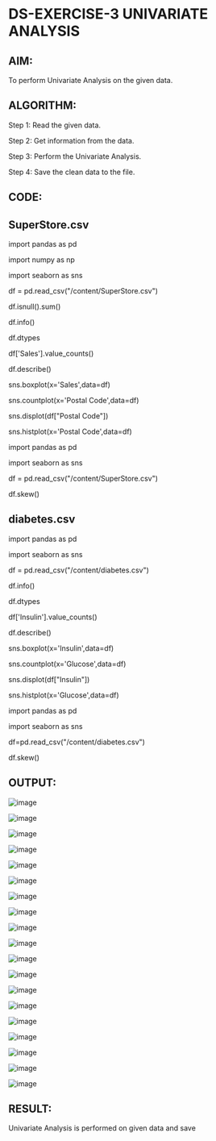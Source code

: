 # DS-EXERCISE-3  UNIVARIATE ANALYSIS 

## AIM: 

To perform Univariate Analysis on the given data. 

## ALGORITHM: 

Step 1: Read the given data.
 
Step 2: Get information from the data. 
 
Step 3: Perform the Univariate Analysis. 
 
Step 4: Save the clean data to the file.
 
## CODE:

## SuperStore.csv

import pandas as pd

import numpy as np

import seaborn as sns

df = pd.read_csv("/content/SuperStore.csv")

df.isnull().sum()

df.info()

df.dtypes

df['Sales'].value_counts()

df.describe()

sns.boxplot(x='Sales',data=df)

sns.countplot(x='Postal Code',data=df)

sns.displot(df["Postal Code"])

sns.histplot(x='Postal Code',data=df)

import pandas as pd

import seaborn as sns

df = pd.read_csv("/content/SuperStore.csv")

df.skew()

## diabetes.csv

import pandas as pd

import seaborn as sns

df = pd.read_csv("/content/diabetes.csv")

df.info()

df.dtypes

df['Insulin'].value_counts()

df.describe()

sns.boxplot(x='Insulin',data=df)

sns.countplot(x='Glucose',data=df)

sns.displot(df["Insulin"])

sns.histplot(x='Glucose',data=df)

import pandas as pd

import seaborn as sns

df=pd.read_csv("/content/diabetes.csv")

df.skew()

## OUTPUT:

![image](https://github.com/Haripriya-Karunakaran/DS-EXERCISE-3/assets/126390051/61c5bb25-6968-4834-99ba-73e5af8129cb)

![image](https://github.com/Haripriya-Karunakaran/DS-EXERCISE-3/assets/126390051/72c02478-ac7b-4c64-90f0-349ce5e419b7)

![image](https://github.com/Haripriya-Karunakaran/DS-EXERCISE-3/assets/126390051/b4f8ae9e-31b5-4e86-8c54-3d8e683129a6)

![image](https://github.com/Haripriya-Karunakaran/DS-EXERCISE-3/assets/126390051/fb2e7ee4-2d0b-4d03-9f4c-cc295cbfe87b)

![image](https://github.com/Haripriya-Karunakaran/DS-EXERCISE-3/assets/126390051/2186ca5e-0601-4371-9494-87f948e10732)

![image](https://github.com/Haripriya-Karunakaran/DS-EXERCISE-3/assets/126390051/2bc7ba87-8851-42f2-aef5-8d5a2a3a0a87)

![image](https://github.com/Haripriya-Karunakaran/DS-EXERCISE-3/assets/126390051/776a1907-3a4d-4998-8388-952fec9e08b4)

![image](https://github.com/Haripriya-Karunakaran/DS-EXERCISE-3/assets/126390051/24de8068-6678-4c09-a361-bf612423f76e)

![image](https://github.com/Haripriya-Karunakaran/DS-EXERCISE-3/assets/126390051/5fa83276-d178-446e-a35f-78bb22edb478)

![image](https://github.com/Haripriya-Karunakaran/DS-EXERCISE-3/assets/126390051/e8f85912-a589-457c-b1e4-96163ffe90db)

![image](https://github.com/Haripriya-Karunakaran/DS-EXERCISE-3/assets/126390051/2942e8ee-7466-4c06-b000-d2bd13c0ada8)

![image](https://github.com/Haripriya-Karunakaran/DS-EXERCISE-3/assets/126390051/16510522-7e92-49b8-b41b-f9e9ccd2f5c2)

![image](https://github.com/Haripriya-Karunakaran/DS-EXERCISE-3/assets/126390051/dfe6919a-89d8-4127-b141-b0674cd8b955)

![image](https://github.com/Haripriya-Karunakaran/DS-EXERCISE-3/assets/126390051/45ce0bae-d1ca-4d7b-b502-dcece7de6fdc)

![image](https://github.com/Haripriya-Karunakaran/DS-EXERCISE-3/assets/126390051/7ce226c4-fb99-45cf-b8ed-530d24e1400a)

![image](https://github.com/Haripriya-Karunakaran/DS-EXERCISE-3/assets/126390051/2a257646-7315-4f55-ba2d-1be59b470302)

![image](https://github.com/Haripriya-Karunakaran/DS-EXERCISE-3/assets/126390051/f268c719-b480-47f8-a8e8-11e69928a7f5)

![image](https://github.com/Haripriya-Karunakaran/DS-EXERCISE-3/assets/126390051/05959f12-79b2-4ace-b383-43e74cc89c13)

![image](https://github.com/Haripriya-Karunakaran/DS-EXERCISE-3/assets/126390051/a6603d4e-356f-4341-bd91-a03d0f68a991)

## RESULT:

Univariate Analysis is performed on given data and save
